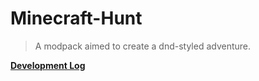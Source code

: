 # Minecraft-Hunt

> A modpack aimed to create a dnd-styled adventure.

[**Development Log**](https://github.com/M1hono/Minecraft-Hunt/main/CHANGELOG.md)
